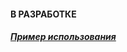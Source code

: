 #### В РАЗРАБОТКЕ

##### [Пример использования](https://www.youtube.com/watch?v=Bo4JFFIpBo4 "##### Пример использования")
